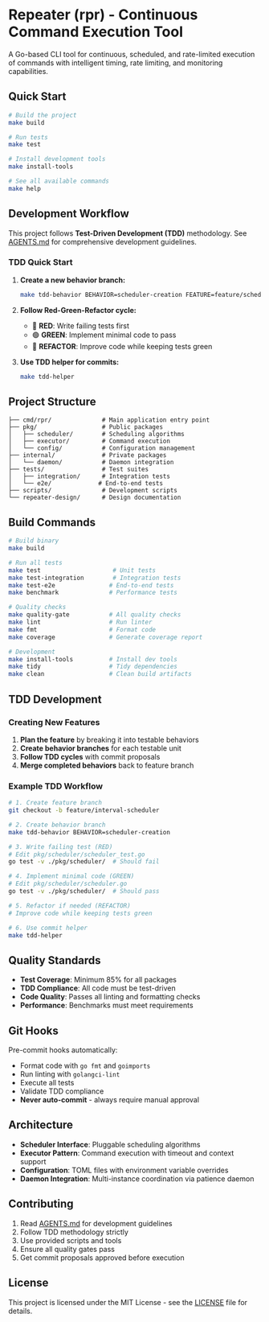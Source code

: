 # Repeater (rpr) - Continuous Command Execution Tool

A Go-based CLI tool for continuous, scheduled, and rate-limited execution of commands with intelligent timing, rate limiting, and monitoring capabilities.

## Quick Start

```bash
# Build the project
make build

# Run tests
make test

# Install development tools
make install-tools

# See all available commands
make help
```

## Development Workflow

This project follows **Test-Driven Development (TDD)** methodology. See [AGENTS.md](AGENTS.md) for comprehensive development guidelines.

### TDD Quick Start

1. **Create a new behavior branch:**
   ```bash
   make tdd-behavior BEHAVIOR=scheduler-creation FEATURE=feature/scheduler-core
   ```

2. **Follow Red-Green-Refactor cycle:**
   - 🔴 **RED**: Write failing tests first
   - 🟢 **GREEN**: Implement minimal code to pass
   - 🔵 **REFACTOR**: Improve code while keeping tests green

3. **Use TDD helper for commits:**
   ```bash
   make tdd-helper
   ```

## Project Structure

```
├── cmd/rpr/              # Main application entry point
├── pkg/                  # Public packages
│   ├── scheduler/        # Scheduling algorithms
│   ├── executor/         # Command execution
│   └── config/           # Configuration management
├── internal/             # Private packages
│   └── daemon/           # Daemon integration
├── tests/                # Test suites
│   ├── integration/      # Integration tests
│   └── e2e/             # End-to-end tests
├── scripts/              # Development scripts
└── repeater-design/      # Design documentation
```

## Build Commands

```bash
# Build binary
make build

# Run all tests
make test                    # Unit tests
make test-integration        # Integration tests  
make test-e2e               # End-to-end tests
make benchmark              # Performance tests

# Quality checks
make quality-gate           # All quality checks
make lint                   # Run linter
make fmt                    # Format code
make coverage               # Generate coverage report

# Development
make install-tools          # Install dev tools
make tidy                   # Tidy dependencies
make clean                  # Clean build artifacts
```

## TDD Development

### Creating New Features

1. **Plan the feature** by breaking it into testable behaviors
2. **Create behavior branches** for each testable unit
3. **Follow TDD cycles** with commit proposals
4. **Merge completed behaviors** back to feature branch

### Example TDD Workflow

```bash
# 1. Create feature branch
git checkout -b feature/interval-scheduler

# 2. Create behavior branch
make tdd-behavior BEHAVIOR=scheduler-creation

# 3. Write failing test (RED)
# Edit pkg/scheduler/scheduler_test.go
go test -v ./pkg/scheduler/  # Should fail

# 4. Implement minimal code (GREEN)  
# Edit pkg/scheduler/scheduler.go
go test -v ./pkg/scheduler/  # Should pass

# 5. Refactor if needed (REFACTOR)
# Improve code while keeping tests green

# 6. Use commit helper
make tdd-helper
```

## Quality Standards

- **Test Coverage**: Minimum 85% for all packages
- **TDD Compliance**: All code must be test-driven
- **Code Quality**: Passes all linting and formatting checks
- **Performance**: Benchmarks must meet requirements

## Git Hooks

Pre-commit hooks automatically:
- Format code with `go fmt` and `goimports`
- Run linting with `golangci-lint`
- Execute all tests
- Validate TDD compliance
- **Never auto-commit** - always require manual approval

## Architecture

- **Scheduler Interface**: Pluggable scheduling algorithms
- **Executor Pattern**: Command execution with timeout and context support
- **Configuration**: TOML files with environment variable overrides
- **Daemon Integration**: Multi-instance coordination via patience daemon

## Contributing

1. Read [AGENTS.md](AGENTS.md) for development guidelines
2. Follow TDD methodology strictly
3. Use provided scripts and tools
4. Ensure all quality gates pass
5. Get commit proposals approved before execution

## License

This project is licensed under the MIT License - see the [LICENSE](LICENSE) file for details.